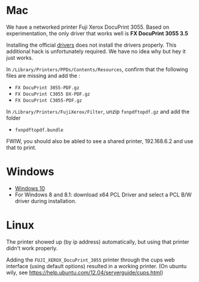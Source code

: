 Mac
==========

We have a networked printer Fuji Xerox DocuPrint 3055. Based on experimentation, the only driver that works well is **FX DocuPrint 3055 3.5**

Installing the official [drivers](http://onlinesupport.fujixerox.com/processDriverForm.do;jsessionid=283ED4E2B1ABE181330C4BD499B147C4?ctry_code=SG&lang_code=en&d_lang=en&corp_pid=DP3055&rts=null&model=DocuPrint+3055&type_id=2&oslist=Windows+2000&lang_list=en) does not install the drivers properly. This additional hack is unfortunately required. We have no idea why but hey it just works.

In `/Library/Printers/PPDs/Contents/Resources`, confirm that the following files are missing and add the :
* `FX DocuPrint 3055-PDF.gz`
* `FX DocuPrint C3055 DX-PDF.gz`
* `FX DocuPrint C3055-PDF.gz`

In `/Library/Printers/FujiXerox/Filter`, unzip `fxnpdftopdf.gz` and add the folder
* `fxnpdftopdf.bundle`

FWIW, you should also be abled to see a shared printer, 192.168.6.2 and use that to print.


Windows
==========

* [Windows 10](https://github.com/hackerspacesg/hackerspace.sg/issues/128)
* For Windows 8 and 8.1: download x64 PCL Driver and select a PCL B/W driver during installation.

Linux
=====

The printer showed up (by ip address) automatically, but using that printer didn't work properly.

Adding the `FUJI_XEROX_DocuPrint_3055` printer through the cups web interface (using default options) resulted in a working printer. (On ubuntu wily, see https://help.ubuntu.com/12.04/serverguide/cups.html)
